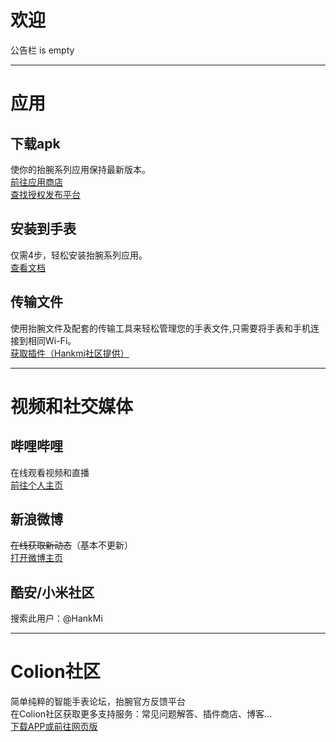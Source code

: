 # 欢迎
公告栏 is empty

***

# 应用

## 下载apk 
使你的抬腕系列应用保持最新版本。  
[前往应用商店](download/apps.md)  
[查找授权发布平台](support/to3rd.md)
## 安装到手表
仅需4步，轻松安装抬腕系列应用。  
[查看文档](download/install.md)
## 传输文件
使用抬腕文件及配套的传输工具来轻松管理您的手表文件,只需要将手表和手机连接到相同Wi-Fi。  
[获取插件（Hankmi社区提供）](https://support.qq.com/products/350783/faqs/110472)

***

# 视频和社交媒体

## 哔哩哔哩
在线观看视频和直播  
[前往个人主页](https://space.bilibili.com/400656980)
## 新浪微博
~~在线获取新动态~~（基本不更新）  
[打开微博主页](https://weibo.com/u/6495434022)
## 酷安/小米社区
搜索此用户：@HankMi

***

# Colion社区
简单纯粹的智能手表论坛，抬腕官方反馈平台  
在Colion社区获取更多支持服务：常见问题解答、插件商店、博客…  
[下载APP或前往网页版](download/community.md)
